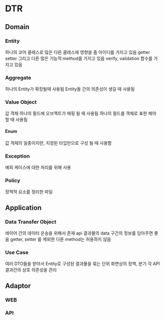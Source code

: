 
# DTR
## Domain
### Entity
하나의 코어 클레스로 많은 다른 클레스에 영향을 줌
아이디를 가지고 있음
getter setter 그리고 다른 많은 기능적 method를 가지고 있음
verify, validation 함수를 가지고 있음

### Aggregate
하나의 Entity가 확장될때 사용됨
Entity들 간의 의존성이 생길 때 사용됨

### Value Object
값 객체
하나의 필드에 오브젝트가 매핑 될 때 사용됨
하나의 필드를 객체로 표현 해야 할 때 사용됨

#### Enum
값 객체의 일종이지만, 지정된 타입만으로 구성 될 때 사용함
### Exception
예외 케이스에 대한 처리를 위해 사용
### Policy
정책적 요소를 정리한 파일

## Application
### Data Transfer Object
레이어 간의 데이터 운송을 위해서 존재
api 결과물의 data 구간의 정보를 담아주면 좋음
getter, setter 를 제외한 다른 method는 허용하지 않음

### Use Case
여러 DTO들을 받아서 Entity로 구성된 결과물을 묶는 단위
화면상의 정책, 분기 각 API 결과간의 상호 의존성을 관리


## Adaptor
### WEB
### API